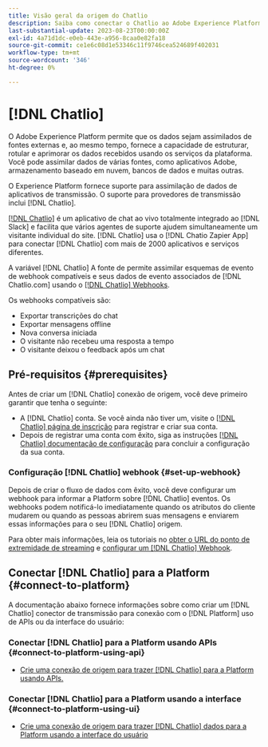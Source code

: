 ```yaml
---
title: Visão geral da origem do Chatlio
description: Saiba como conectar o Chatlio ao Adobe Experience Platform usando APIs ou a interface do usuário utilizando webhooks
last-substantial-update: 2023-08-23T00:00:00Z
exl-id: 4a71d1dc-e0eb-443e-a956-8caa0e82fa18
source-git-commit: ce1e6c08d1e53346c11f9746cea524689f402031
workflow-type: tm+mt
source-wordcount: '346'
ht-degree: 0%

---
```


# [!DNL Chatlio]

O Adobe Experience Platform permite que os dados sejam assimilados de fontes externas e, ao mesmo tempo, fornece a capacidade de estruturar, rotular e aprimorar os dados recebidos usando os serviços da plataforma. Você pode assimilar dados de várias fontes, como aplicativos Adobe, armazenamento baseado em nuvem, bancos de dados e muitas outras.

O Experience Platform fornece suporte para assimilação de dados de aplicativos de transmissão. O suporte para provedores de transmissão inclui [!DNL Chatlio].

[[!DNL Chatlio]](https://chatlio.com/) é um aplicativo de chat ao vivo totalmente integrado ao [!DNL Slack] e facilita que vários agentes de suporte ajudem simultaneamente um visitante individual do site. [!DNL Chatlio] usa o [!DNL Chatio Zapier App] para conectar [!DNL Chatlio] com mais de 2000 aplicativos e serviços diferentes.

A variável [!DNL Chatlio] A fonte de permite assimilar esquemas de evento de webhook compatíveis e seus dados de evento associados de [!DNL Chatlio.com] usando o [[!DNL Chatlio] Webhooks](https://chatlio.com/docs/webhooks/).

Os webhooks compatíveis são:

* Exportar transcrições do chat
* Exportar mensagens offline
* Nova conversa iniciada
* O visitante não recebeu uma resposta a tempo
* O visitante deixou o feedback após um chat

## Pré-requisitos {#prerequisites}

Antes de criar um [!DNL Chatlio] conexão de origem, você deve primeiro garantir que tenha o seguinte:

* A [!DNL Chatlio] conta. Se você ainda não tiver um, visite o [[!DNL Chatlio] página de inscrição](https://chatlio.com/app/#/signup) para registrar e criar sua conta.
* Depois de registrar uma conta com êxito, siga as instruções [[!DNL Chatlio] documentação de configuração](https://chatlio.com/docs/setup/) para concluir a configuração da sua conta.

### Configuração [!DNL Chatlio] webhook {#set-up-webhook}

Depois de criar o fluxo de dados com êxito, você deve configurar um webhook para informar a Platform sobre [!DNL Chatlio] eventos. Os webhooks podem notificá-lo imediatamente quando os atributos do cliente mudarem ou quando as pessoas abrirem suas mensagens e enviarem essas informações para o seu [!DNL Chatlio] origem.

Para obter mais informações, leia os tutoriais no [obter o URL do ponto de extremidade de streaming](../../tutorials/ui/create/marketing-automation/chatlio-webhook.md#get-streaming-endpoint) e [configurar um [!DNL Chatlio] Webhook](../../tutorials/ui/create/marketing-automation/chatlio-webhook.md#set-up-webhook).

## Conectar [!DNL Chatlio] para a Platform {#connect-to-platform}

A documentação abaixo fornece informações sobre como criar um [!DNL Chatlio] conector de transmissão para conexão com o [!DNL Platform] uso de APIs ou da interface do usuário:

### Conectar [!DNL Chatlio] para a Platform usando APIs {#connect-to-platform-using-api}

* [Crie uma conexão de origem para trazer [!DNL Chatlio] para a Platform usando APIs.](../../tutorials/api/create/marketing-automation/chatlio-webhook.md)

### Conectar [!DNL Chatlio] para a Platform usando a interface {#connect-to-platform-using-ui}

* [Crie uma conexão de origem para trazer [!DNL Chatlio] dados para a Platform usando a interface do usuário](../../tutorials/ui/create/marketing-automation/chatlio-webhook.md)
